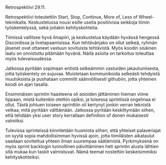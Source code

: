 Retrospektiivi 29.11.

Retrospektiivi toteutettiin Start, Stop, Continue, More of, Less of Wheel-tekniikalla.
Keskustelussa nousi esille useita positiivisia seikkoja tiimin työskentelyssä, sekä joitakin
kehityskohteita.

Tiimissä vallitsee hyvä ilmapiiri, ja keskustelua käydään hyvässä hengessä Discordissa ja livetapaamisissa.
Kun tehtävänjako on ollut selkeä, ryhmän jäsenet ovat ottaneet vastuun sovituista tehtävistä. Myös koodin
sisäinen laatu on onnistuttu pitämään hyvänä. Näitä asioita on tarkoitus toteuttaa myös tulevaisuudessa.

Jatkossa pyritään sopimaan entistä selkeämmin vastuiden jakautumisesta, jotta työskentely on sujuvaa.
Muistetaan kommunikoida selkeästi tehdyistä muutoksista ja pushataan commitit säännöllisesti githubiin,
jotta yhteinen koodi on ajan tasalla.

Ensimmäisen sprintin haasteena oli asioiden jättäminen hieman viime tippaan, mistä kuitenkin otettiin
opiksi, ja toisessa sprintissä ongelmaa ei ollut. Tästä johtuen toiseen sprinttiin oli kertynyt jonkin
verran teknistä velkaa, mitä pyritään välttämään. Jatkossa pyritään keskittymään siihen, että
tehdään yksi user story kerrallaan definition of donen mukaisesti valmiiksi.

Tulevissa sprinteissä kiinnitetään huomiota siihen, että yhteiset palaveriajat on syytä sopia mahdollisimman
hyvissä ajoin, jotta tiimiläisten aikataulut saadaan sovitettua yhteen ilman suurempaa säätämistä. Pyrkimyksenä
on myös sprint backlogin tunnollinen päivittäminen heti sprintin alusta lähtien sitä mukaa kun taskit valmistuvat.
Nämä teemat nostettiin keskeisimmiksi kehityskohteiksi.
